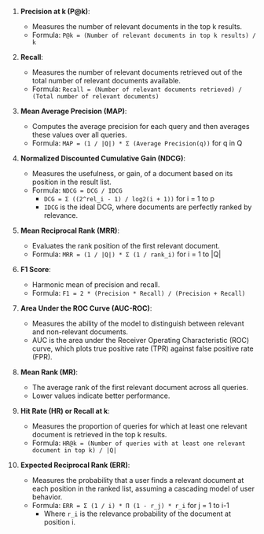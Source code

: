 1. **Precision at k (P@k)**:
   - Measures the number of relevant documents in the top k results.
   - Formula: `P@k = (Number of relevant documents in top k results) / k`

2. **Recall**:
   - Measures the number of relevant documents retrieved out of the total number of relevant documents available.
   - Formula: `Recall = (Number of relevant documents retrieved) / (Total number of relevant documents)`

3. **Mean Average Precision (MAP)**:
   - Computes the average precision for each query and then averages these values over all queries.
   - Formula: `MAP = (1 / |Q|) * Σ (Average Precision(q))` for q in Q

4. **Normalized Discounted Cumulative Gain (NDCG)**:
   - Measures the usefulness, or gain, of a document based on its position in the result list.
   - Formula: `NDCG = DCG / IDCG`
     - `DCG = Σ ((2^rel_i - 1) / log2(i + 1))` for i = 1 to p
     - `IDCG` is the ideal DCG, where documents are perfectly ranked by relevance.

5. **Mean Reciprocal Rank (MRR)**:
   - Evaluates the rank position of the first relevant document.
   - Formula: `MRR = (1 / |Q|) * Σ (1 / rank_i)` for i = 1 to |Q|

6. **F1 Score**:
   - Harmonic mean of precision and recall.
   - Formula: `F1 = 2 * (Precision * Recall) / (Precision + Recall)`

7. **Area Under the ROC Curve (AUC-ROC)**:
   - Measures the ability of the model to distinguish between relevant and non-relevant documents.
   - AUC is the area under the Receiver Operating Characteristic (ROC) curve, which plots true positive rate (TPR) against false positive rate (FPR).

8. **Mean Rank (MR)**:
   - The average rank of the first relevant document across all queries.
   - Lower values indicate better performance.

9. **Hit Rate (HR) or Recall at k**:
   - Measures the proportion of queries for which at least one relevant document is retrieved in the top k results.
   - Formula: `HR@k = (Number of queries with at least one relevant document in top k) / |Q|`

10. **Expected Reciprocal Rank (ERR)**:
    - Measures the probability that a user finds a relevant document at each position in the ranked list, assuming a cascading model of user behavior.
    - Formula: `ERR = Σ (1 / i) * Π (1 - r_j) * r_i` for j = 1 to i-1
      - Where `r_i` is the relevance probability of the document at position i.

